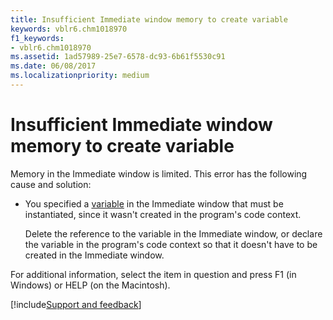 ```yaml
---
title: Insufficient Immediate window memory to create variable
keywords: vblr6.chm1018970
f1_keywords:
- vblr6.chm1018970
ms.assetid: 1ad57989-25e7-6578-dc93-6b61f5530c91
ms.date: 06/08/2017
ms.localizationpriority: medium
---
```



# Insufficient Immediate window memory to create variable

Memory in the  Immediate window is limited. This error has the following cause and solution:



- You specified a [variable](../../Glossary/vbe-glossary.md#variable) in the Immediate window that must be instantiated, since it wasn't created in the program's code context.
    
    Delete the reference to the variable in the  Immediate window, or declare the variable in the program's code context so that it doesn't have to be created in the Immediate window.
    

For additional information, select the item in question and press F1 (in Windows) or HELP (on the Macintosh).

[!include[Support and feedback](~/includes/feedback-boilerplate.md)]
